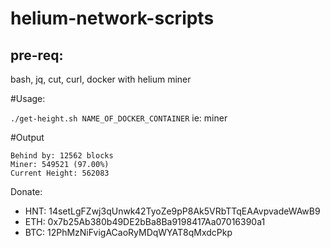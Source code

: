 # helium-network-scripts

## pre-req:
bash, jq, cut, curl, docker with helium miner

#Usage:

`./get-height.sh NAME_OF_DOCKER_CONTAINER` 
ie: miner

#Output
```
Behind by: 12562 blocks
Miner: 549521 (97.00%)
Current Height: 562083
```


Donate: 
* HNT: 14setLgFZwj3qUnwk42TyoZe9pP8Ak5VRbTTqEAAvpvadeWAwB9
* ETH: 0x7b25Ab380b49DE2bBa8Ba9198417Aa07016390a1
* BTC: 12PhMzNiFvigACaoRyMDqWYAT8qMxdcPkp